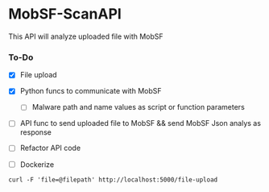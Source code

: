 # MobSF-ScanAPI

This API will analyze uploaded file with MobSF

### To-Do

- [x] File upload
- [x] Python funcs to communicate with MobSF
  - [ ] Malware path and name values as script or function parameters 
- [ ] API func to send uploaded file to MobSF && send MobSF Json analys as response
- [ ] Refactor API code
- [ ] Dockerize


```
curl -F 'file=@filepath' http://localhost:5000/file-upload 
```
